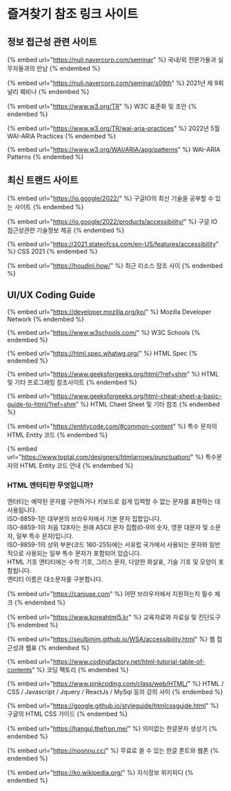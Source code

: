 # 즐겨찾기 참조 링크 사이트

## 정보 접근성 관련 사이트

{% embed url="https://nuli.navercorp.com/seminar" %}
국내/외 전문가들과 실무자들과의 만남
{% endembed %}

{% embed url="https://nuli.navercorp.com/seminar/s09th" %}
2021년 제 9회 널리 웨비나
{% endembed %}

{% embed url="https://www.w3.org/TR" %}
W3C 표준화 및 초안
{% endembed %}

{% embed url="https://www.w3.org/TR/wai-aria-practices" %}
2022년 5월 WAI-ARIA Practices
{% endembed %}

{% embed url="https://www.w3.org/WAI/ARIA/apg/patterns" %}
WAI-ARIA Patterns
{% endembed %}

## 최신 트랜드 사이트

{% embed url="https://io.google/2022/" %}
구글IO의 최신 기술을 공부할 수 있는 사이트
{% endembed %}

{% embed url="https://io.google/2022/products/accessibility/" %}
구글 IO 접근성관련 기술정보 제공
{% endembed %}

{% embed url="https://2021.stateofcss.com/en-US/features/accessibility" %}
CSS 2021
{% endembed %}

{% embed url="https://houdini.how/" %}
최근 리소스 참조 사이
{% endembed %}

## UI/UX Coding Guide

{% embed url="https://developer.mozilla.org/ko/" %}
Mozilla Developer Network
{% endembed %}

{% embed url="https://www.w3schools.com/" %}
W3C Schools
{% endembed %}

{% embed url="https://html.spec.whatwg.org/" %}
HTML Spec
{% endembed %}

{% embed url="https://www.geeksforgeeks.org/html/?ref=shm" %}
HTML 및 기타 프로그래밍 참조사이트
{% endembed %}

{% embed url="https://www.geeksforgeeks.org/html-cheat-sheet-a-basic-guide-to-html/?ref=shm" %}
HTML Cheet Sheet 및 기타 참조
{% endembed %}



{% embed url="https://entitycode.com/#common-content" %}
특수 문자의 HTML Entity 코드
{% endembed %}

{% embed url="https://www.toptal.com/designers/htmlarrows/punctuation/" %}
특수문자의 HTML Entity 코드 안내
{% endembed %}

### HTML 엔터티란 무엇입니까?

엔터티는 예약된 문자를 구현하거나 키보드로 쉽게 입력할 수 없는 문자를 표현하는 데 사용됩니다.\
ISO-8859-1은 대부분의 브라우저에서 기본 문자 집합입니다.\
ISO-8859-1의 처음 128자는 원래 ASCII 문자 집합(0-9의 숫자, 영문 대문자 및 소문자, 일부 특수 문자)입니다.\
ISO-8859-1의 상위 부분(코드 160-255)에는 서유럽 국가에서 사용되는 문자와 일반적으로 사용되는 일부 특수 문자가 포함되어 있습니다.\
HTML 기호 엔티티에는 수학 기호, 그리스 문자, 다양한 화살표, 기술 기호 및 모양이 포함됩니다.\
엔티티 이름은 대소문자를 구분합니다.

{% embed url="https://caniuse.com" %}
어떤 브라우저에서 지원하는지 필수 체크
{% endembed %}

{% embed url="https://www.koreahtml5.kr" %}
교육자료와 자료실 및 진단도구
{% endembed %}

{% embed url="https://seulbinim.github.io/WSA/accessibility.html" %}
웹 접근성과 웹표
{% endembed %}

{% embed url="https://www.codingfactory.net/html-tutorial-table-of-contents" %}
코딩 팩토리
{% endembed %}

{% embed url="https://www.pinkcoding.com/class/web/HTML/" %}
HTML / CSS / Javascript / Jquery / ReactJs / MySql 등의 강의 사이
{% endembed %}



{% embed url="https://google.github.io/styleguide/htmlcssguide.html" %}
구글의 HTML CSS 가이드
{% endembed %}

{% embed url="https://hangul.thefron.me/" %}
의미없는 한글문자 생성기
{% endembed %}

{% embed url="https://noonnu.cc/" %}
무료로 쓸 수 있는 한글 폰트와 웹폰
{% endembed %}

{% embed url="https://ko.wikipedia.org/" %}
지식정보 위키피디
{% endembed %}
